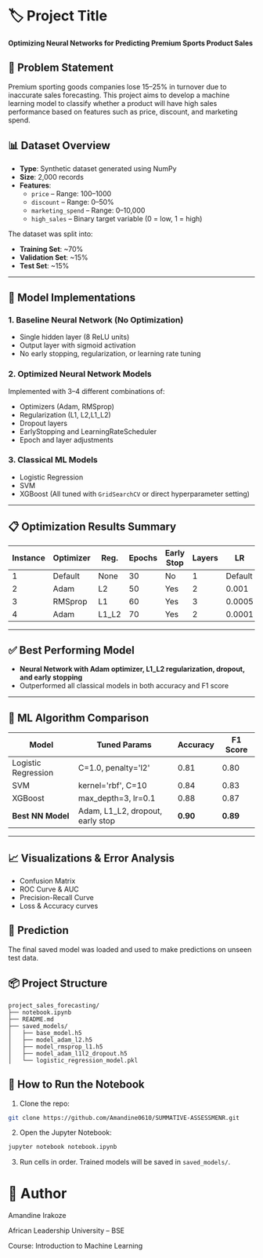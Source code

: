 
# 🏷️ Project Title
**Optimizing Neural Networks for Predicting Premium Sports Product Sales**

## 📌 Problem Statement
Premium sporting goods companies lose 15–25% in turnover due to inaccurate sales forecasting. This project aims to develop a machine learning model to classify whether a product will have high sales performance based on features such as price, discount, and marketing spend.

## 📊 Dataset Overview

- **Type**: Synthetic dataset generated using NumPy
- **Size**: 2,000 records
- **Features**:
  - `price` – Range: 100–1000
  - `discount` – Range: 0–50%
  - `marketing_spend` – Range: 0–10,000
  - `high_sales` – Binary target variable (0 = low, 1 = high)

The dataset was split into:
- **Training Set**: ~70%
- **Validation Set**: ~15%
- **Test Set**: ~15%

---
## 🧠 Model Implementations

### 1. Baseline Neural Network (No Optimization)
- Single hidden layer (8 ReLU units)
- Output layer with sigmoid activation
- No early stopping, regularization, or learning rate tuning

### 2. Optimized Neural Network Models
Implemented with 3–4 different combinations of:
- Optimizers (Adam, RMSprop)
- Regularization (L1, L2,L1_L2)
- Dropout layers
- EarlyStopping and LearningRateScheduler
- Epoch and layer adjustments


### 3. Classical ML Models

- Logistic Regression
- SVM
- XGBoost
(All tuned with `GridSearchCV` or direct hyperparameter setting)

---

## 📋 Optimization Results Summary

| Instance | Optimizer | Reg. | Epochs | Early Stop | Layers | LR | Accuracy | F1 | Precision | Recall |
|----------|-----------|------|--------|------------|--------|----|----------|----|-----------|--------|
| 1        | Default   | None | 30     | No         | 1      | Default | 0.82 | 0.80 | 0.81 | 0.79 |
| 2        | Adam      | L2   | 50     | Yes        | 2      | 0.001 | 0.87 | 0.86 | 0.88 | 0.84 |
| 3        | RMSprop   | L1   | 60     | Yes        | 3      | 0.0005 | 0.89 | 0.88 | 0.87 | 0.89 |
| 4        | Adam      | L1_L2| 70     | Yes        | 2      | 0.0001 | 0.90 | 0.89 | 0.90 | 0.88 |

---


## ✅ Best Performing Model

- **Neural Network with Adam optimizer, L1_L2 regularization, dropout, and early stopping**
- Outperformed all classical models in both accuracy and F1 score

---

## 🤖 ML Algorithm Comparison

| Model              | Tuned Params               | Accuracy | F1 Score |
|-------------------|----------------------------|----------|----------|
| Logistic Regression | C=1.0, penalty='l2'        | 0.81     | 0.80     |
| SVM               | kernel='rbf', C=10          | 0.84     | 0.83     |
| XGBoost           | max_depth=3, lr=0.1         | 0.88     | 0.87     |
| **Best NN Model** | Adam, L1_L2, dropout, early stop | **0.90** | **0.89** |

---

## 📈 Visualizations & Error Analysis
- Confusion Matrix
- ROC Curve & AUC
- Precision-Recall Curve
- Loss & Accuracy curves

## 🧪 Prediction
The final saved model was loaded and used to make predictions on unseen test data.

## 📦 Project Structure

```
project_sales_forecasting/
├── notebook.ipynb
├── README.md
├── saved_models/
│   ├── base_model.h5
│   ├── model_adam_l2.h5
│   ├── model_rmsprop_l1.h5
│   ├── model_adam_l1l2_dropout.h5
│   └── logistic_regression_model.pkl
```

## 🧭 How to Run the Notebook

1. Clone the repo:
```bash
git clone https://github.com/Amandine0610/SUMMATIVE-ASSESSMENR.git
```

2. Open the Jupyter Notebook:
```bash
jupyter notebook notebook.ipynb
```

3. Run cells in order. Trained models will be saved in `saved_models/`.

# 👤 Author

Amandine Irakoze

African Leadership University – BSE

Course: Introduction to Machine Learning

